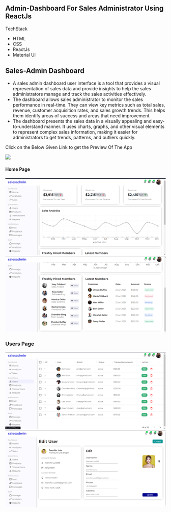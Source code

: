 ## Admin-Dashboard For Sales Administrator Using ReactJs

TechStack
- HTML
- CSS
- ReactJs
- Material UI

## Sales-Admin Dashboard
* A sales admin dashboard user interface is a tool that provides a visual representation of sales data and provide insights to help the sales administrators manage and track  the sales activities effectively.
* The dashboard allows sales administrator to monitor the sales performance in real-time. They can view key metrics such as total sales, revenue, customer acquisition rates, and sales growth trends. This helps them identify areas of success and areas that need improvement.
* The dashboard presents the sales data in a visually appealing and easy-to-understand manner. It uses charts, graphs, and other visual elements to represent complex sales information, making it easier for administrators to get trends, patterns, and outliers quickly.

Click on the Below Given Link to get the Preview Of The App

<a href="https://quiz-wizard.vercel.app/">

<img src="https://img.shields.io/badge/Vercel-000000?style=for-the-badge&logo=vercel&logoColor=white">

</a>


#### Home Page

<img src="./images/admin_page1.png"/>

<br>
<img src="./images/admin_page2.png"/>

### Users Page

<img src="./images/admin_page3.png"/>

<br>
<img src="./images/admin_page4.png"/>
